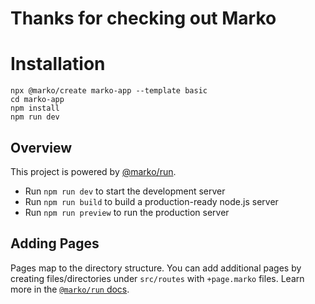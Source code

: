 # Thanks for checking out Marko

# Installation

```
npx @marko/create marko-app --template basic
cd marko-app
npm install
npm run dev
```

## Overview

This project is powered by [@marko/run](https://github.com/marko-js/run).

-   Run `npm run dev` to start the development server
-   Run `npm run build` to build a production-ready node.js server
-   Run `npm run preview` to run the production server

## Adding Pages

Pages map to the directory structure. You can add additional pages by creating files/directories under `src/routes` with `+page.marko` files. Learn more in the [`@marko/run` docs](https://github.com/marko-js/run/#file-based-routing).
